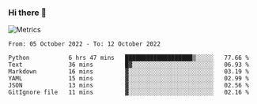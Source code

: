 ### Hi there 👋

![Metrics](https://github.com/radoapx/radoapx/blob/main/github-metrics.svg)

<!--START_SECTION:waka-->

```text
From: 05 October 2022 - To: 12 October 2022

Python           6 hrs 47 mins   ███████████████████▒░░░░░   77.66 %
Text             36 mins         █▓░░░░░░░░░░░░░░░░░░░░░░░   06.93 %
Markdown         16 mins         ▓░░░░░░░░░░░░░░░░░░░░░░░░   03.19 %
YAML             15 mins         ▓░░░░░░░░░░░░░░░░░░░░░░░░   02.99 %
JSON             13 mins         ▓░░░░░░░░░░░░░░░░░░░░░░░░   02.56 %
GitIgnore file   11 mins         ▓░░░░░░░░░░░░░░░░░░░░░░░░   02.16 %
```

<!--END_SECTION:waka-->

<!--
**radoapx/radoapx** is a ✨ _special_ ✨ repository because its `README.md` (this file) appears on your GitHub profile.

Here are some ideas to get you started:

- 🔭 I’m currently working on ...
- 🌱 I’m currently learning ...
- 👯 I’m looking to collaborate on ...
- 🤔 I’m looking for help with ...
- 💬 Ask me about ...
- 📫 How to reach me: ...
- 😄 Pronouns: ...
- ⚡ Fun fact: ...
-->
